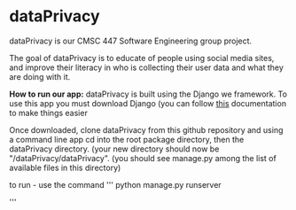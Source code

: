 # dataPrivacy
dataPrivacy is our CMSC 447 Software Engineering group project. 

The goal of dataPrivacy is to educate of people using social media sites, and improve their literacy in who is collecting their user data and what they are doing with it. 

**How to run our app:**
dataPrivacy is built using the Django we framework. To use this app you must download Django (you can follow [this](https://www.djangoproject.com/download/) documentation to make things easier

Once downloaded, clone dataPrivacy from this github repository and using a command line app cd into the root package directory, then the dataPrivacy directory. (your new directory should now be "/dataPrivacy/dataPrivacy". (you should see manage.py among the list of available files in this directory)

to run - use the command 
'''
python manage.py runserver

'''
